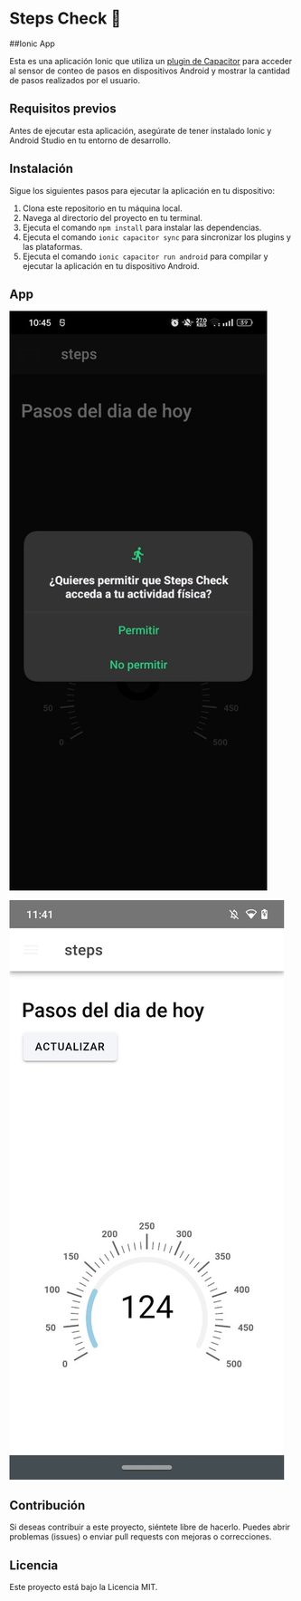 # Steps Check :walking:
##Ionic App 

Esta es una aplicación Ionic que utiliza un [plugin de Capacitor](https://www.npmjs.com/package/health-data) para acceder al sensor de conteo de pasos en dispositivos Android y mostrar la cantidad de pasos realizados por el usuario.

## Requisitos previos

Antes de ejecutar esta aplicación, asegúrate de tener instalado Ionic y Android Studio en tu entorno de desarrollo.

## Instalación

Sigue los siguientes pasos para ejecutar la aplicación en tu dispositivo:

1. Clona este repositorio en tu máquina local.
2. Navega al directorio del proyecto en tu terminal.
3. Ejecuta el comando `npm install` para instalar las dependencias.
4. Ejecuta el comando `ionic capacitor sync` para sincronizar los plugins y las plataformas.
5. Ejecuta el comando `ionic capacitor run android` para compilar y ejecutar la aplicación en tu dispositivo Android.

## App
![Solicitud del permiso de actividad fisica en Android](https://github.com/LuisDiaz-ipsilon/steps-check/blob/main/permiso-solicitud.jpg)

![Step Counter](https://github.com/LuisDiaz-ipsilon/steps-check/blob/main/step-counter.jpg)



## Contribución

Si deseas contribuir a este proyecto, siéntete libre de hacerlo. Puedes abrir problemas (issues) o enviar pull requests con mejoras o correcciones.

## Licencia
Este proyecto está bajo la Licencia MIT. 

